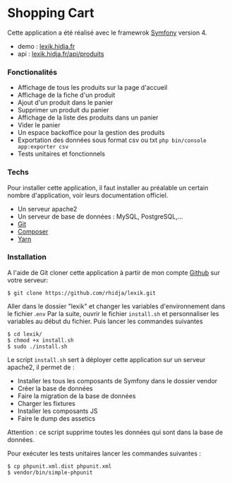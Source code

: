 # Shopping Cart
Cette application a été réalisé avec le framewrok [Symfony](https://symfony.com/) version 4.

-   demo : [lexik.hidja.fr](lexik.hidja.fr)
-   api : [lexik.hidja.fr/api/produits](lexik.hidja.fr/api/produits)

### Fonctionalités
  - Affichage de tous les produits sur la page d'accueil
  - Affichage de la fiche d'un produit
  - Ajout d'un produit dans le panier
  - Supprimer un produit du panier
  - Affichage de la liste des produits dans un panier
  - Vider le panier
  - Un espace backoffice pour la gestion des produits
  - Exportation des données sous format csv ou txt
  `php bin/console app:exporter csv`
  - Tests unitaires et fonctionnels

### Techs

Pour installer cette application, il faut installer au préalable un certain nombre d'application, voir leurs documentation officiel.
* Un serveur apache2
* Un serveur de base de données : MySQL, PostgreSQL,...
* [Git](https://git-scm.com/)
* [Composer](https://getcomposer.org/)
* [Yarn](https://yarnpkg.com/lang/en/docs/install/#debian-stable)

### Installation

A l'aide de Git cloner cette application à partir de mon compte [Github](https://github.com/rhidja/lexik) sur votre serveur:

```
$ git clone https://github.com/rhidja/lexik.git
```

Aller dans le dossier "lexik" et changer les variables d'environnement dans le fichier .`env`
Par la suite, ouvrir le fichier `install.sh` et personnaliser les variables au début du fichier.
Puis lancer les commandes suivantes

```
$ cd lexik/
$ chmod +x install.sh
$ sudo ./install.sh
```

Le script `install.sh` sert à déployer cette application sur un serveur apache2, il permet de :

- Installer les tous les composants de Symfony dans le dossier vendor
- Créer la base de données
- Faire la migration de la base de données
- Charger les fixtures
- Installer les composants JS
- Faire le dump des assetics

Attention : ce script supprime toutes les données qui sont dans la base de données.

Pour exécuter les tests unitaires lancer les commandes suivantes :

```
$ cp phpunit.xml.dist phpunit.xml
$ vendor/bin/simple-phpunit
```
